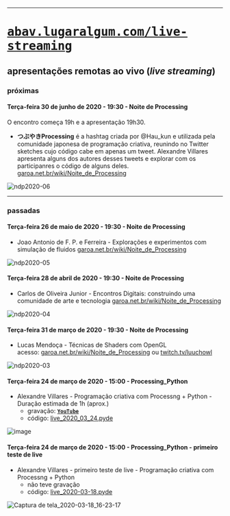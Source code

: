 
---

# <span style='font-family: monospace;'>[abav.lugaralgum.com/live-streaming](https://abav.lugaralgum.com/live-streaming)</span>

## apresentações remotas ao vivo (*live streaming*)

### próximas

#### Terça-feira 30 de junho de 2020 - 19:30 - Noite de Processing

O encontro começa 19h e a apresentação 19h30.

- **つぶやきProcessing** é a hashtag criada por @Hau_kun e utilizada pela comunidade japonesa de programação criativa, reunindo no Twitter sketches cujo código cabe em apenas um tweet.
  Alexandre Villares apresenta alguns dos autores desses tweets e explorar com os participanres o código de alguns deles. [garoa.net.br/wiki/Noite_de_Processing](https://garoa.net.br/wiki/Noite_de_Processing)

![ndp2020-06](https://garoa.net.br/w/images/NdP2020_06.gif)

---

### passadas

#### Terça-feira 26 de maio de 2020 - 19:30 - Noite de Processing

- Joao Antonio de F. P. e Ferreira - Explorações e experimentos com simulação de fluidos [garoa.net.br/wiki/Noite_de_Processing](https://garoa.net.br/wiki/Noite_de_Processing)

![ndp2020-05](https://garoa.net.br/w/images/NdP05-2020.png)


#### Terça-feira 28 de abril de 2020 - 19:30 - Noite de Processing

- Carlos de Oliveira Junior - Encontros Digitais: construindo uma comunidade de arte e tecnologia [garoa.net.br/wiki/Noite_de_Processing](https://garoa.net.br/wiki/Noite_de_Processing)

![ndp2020-04](https://garoa.net.br/w/images/NdP04-2020.png)


#### Terça-feira 31 de março de 2020 - 19:30 - Noite de Processing

- Lucas Mendoça - Técnicas de Shaders com OpenGL<br>acesso: [garoa.net.br/wiki/Noite_de_Processing](https://garoa.net.br/wiki/Noite_de_Processing) ou [twitch.tv/luuchowl](https://www.twitch.tv/luuchowl)

![ndp2020-03](https://user-images.githubusercontent.com/3694604/77477760-bc8d4e80-6e14-11ea-8eca-1509b22f2ed2.png)


#### Terça-feira 24 de março de 2020 - 15:00 - Processing_Python

- Alexandre Villares - Programação criativa com Processng + Python - Duração estimada de 1h (aprox.)
  - gravação: **[`YouTube`](https://youtu.be/-kROsOpXxS0)**
  - código: [live_2020_03_24.pyde](https://gist.github.com/villares/1dcabd2587066474a977547812679fd5)

![image](https://user-images.githubusercontent.com/3694604/77466157-c2c5ff80-6e01-11ea-950e-0c19da876b82.png)

#### Terça-feira 24 de março de 2020 - 15:00 - Processing_Python - primeiro teste de live

- Alexandre Villares - primeiro teste de live - Programação criativa com Processng + Python
    - não teve gravação
    - código: [live_2020-03-18.pyde](https://gist.github.com/villares/229bae8e9b3db9431865eb278af594e2)
    

![Captura de tela_2020-03-18_16-23-17](https://user-images.githubusercontent.com/3694604/76999475-96683a00-694e-11ea-88d7-51de75ab6f95.png)


